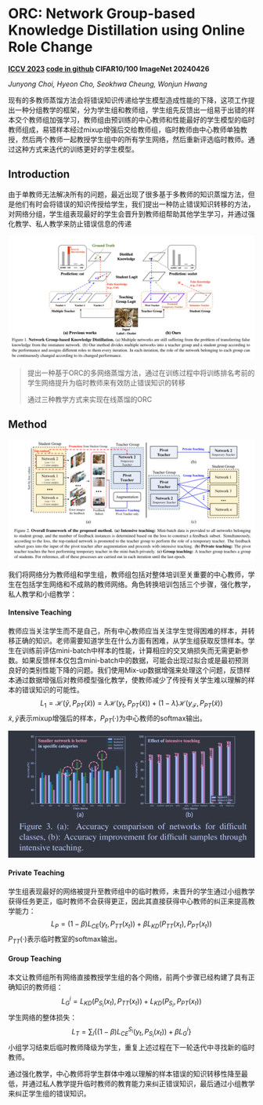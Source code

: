 # ORC: Network Group-based Knowledge Distillation using Online Role Change

**[ICCV 2023](https://openaccess.thecvf.com/content/ICCV2023/html/Choi_ORC_Network_Group-based_Knowledge_Distillation_using_Online_Role_Change_ICCV_2023_paper.html)	[code in github](https://github.com/choijunyong/ORCKD)	CIFAR10/100  ImageNet	20240426**

*Junyong Choi, Hyeon Cho, Seokhwa Cheung, Wonjun Hwang*

现有的多教师蒸馏方法会将错误知识传递给学生模型造成性能的下降，这项工作提出一种分组教学的框架，分为学生组和教师组，学生组先反馈出一组易于出错的样本交个教师组加强学习，教师组由预训练的中心教师和性能最好的学生模型的临时教师组成，易错样本经过mixup增强后交给教师组，临时教师由中心教师单独教授，然后两个教师一起教授学生组中的所有学生网络，然后重新评选临时教师。通过这种方式来迭代的训练更好的学生模型。

## Introduction

由于单教师无法解决所有的问题，最近出现了很多基于多教师的知识蒸馏方法，但是他们有时会将错误的知识传授给学生，我们提出一种防止错误知识转移的方法，对网络分组，学生组表现最好的学生会晋升到教师组帮助其他学生学习，并通过强化教学、私人教学来防止错误信息的传递

![image-20240421142731049](imgs/image-20240421142731049.png)

> 提出一种基于ORC的多网络蒸馏方法，通过在训练过程中将训练排名考前的学生网络提升为临时教师来有效防止错误知识的转移
>
> 通过三种教学方式来实现在线蒸馏的ORC

## Method

![image-20240421133118072](imgs/image-20240421133118072.png)

我们将网络分为教师组和学生组，教师组包括对整体培训至关重要的中心教师，学生在包括学生网络和不成熟的教师网络。角色转换培训包括三个步骤，强化教学，私人教学和小组教学：

#### Intensive Teaching

教师应当关注学生而不是自己，所有中心教师应当关注学生觉得困难的样本，并转移正确的知识。老师需要知道学生在什么方面有困难，从学生组获取反馈样本。学生在训练前评估mini-batch中样本的性能，计算相应的交叉熵损失而无需更新参数。如果反馈样本仅包含mini-batch中的数据，可能会出现过拟合或是最初预测良好的类别性能下降的问题。我们使用Mix-up数据增强来处理这个问题，反馈样本通过数据增强后对教师模型强化教学，使教师减少了传授有关学生难以理解的样本的错误知识的可能性。
$$
L_1 = \mathcal{H}(\tilde{y}, P_{PT}(\tilde{x})) = \lambda\mathcal{H}(y_t, P_{PT}(\tilde{x})) + (1-\lambda)\mathcal{H}(y_\mathcal{F},P_{PT}(\tilde{x}))
$$
$\tilde{x}, \tilde{y}$表示mixup增强后的样本，$P_{PT}(·)$为中心教师的softmax输出。

![image-20240421142220034](imgs/image-20240421142220034.png)

#### Private Teaching

学生组表现最好的网络被提升至教师组中的临时教师，未晋升的学生通过小组教学获得任务更正，临时教师不会获得更正，因此其直接获得中心教师的纠正来提高教学能力：
$$
L_P= (1-\beta)L_{CE}(y_t, P_{TT}(x_t)) + \beta L_{KD}(P_{TT}(x_t), P_{PT}(x_t))
$$
$P_{TT}(·)$表示临时教室的softmax输出。

#### Group Teaching

本文让教师组所有网络直接教授学生组的各个网络，前两个步骤已经构建了具有正确知识的教师组：
$$
L^i_{G} = L_{KD}(P_{S_i}(x_t), P_{TT}(x_t)) + L_{KD}(P_{S_i}, P_{PT}(x_t))
$$
学生网络的整体损失：
$$
L_T= \sum_i\{(1-\beta)L_{CE}^{S_i}(y_t, P_{S_i}(x_t)) + \beta L_{G}^i\}
$$
小组学习结束后临时教师降级为学生，重复上述过程在下一轮迭代中寻找新的临时教师。

通过强化教学，中心教师将学生群体中难以理解的样本错误的知识转移性降至最低，并通过私人教学提升临时教师的教育能力来纠正错误知识，最后通过小组教学来纠正学生组的错误知识。
